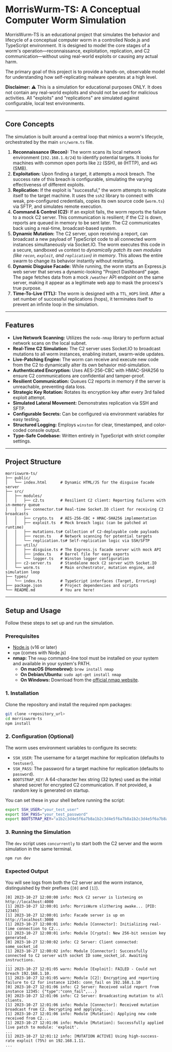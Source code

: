 

# MorrisWurm-TS: A Conceptual Computer Worm Simulation

MorrisWurm-TS is an educational project that simulates the behavior and lifecycle of a conceptual computer worm in a controlled Node.js and TypeScript environment. It is designed to model the core stages of a worm's operation—reconnaissance, exploitation, replication, and C2 communication—without using real-world exploits or causing any actual harm.

The primary goal of this project is to provide a hands-on, observable model for understanding how self-replicating malware operates at a high level.

**Disclaimer:** ⚠️ This is a simulation for educational purposes ONLY. It does not contain any real-world exploits and should not be used for malicious activities. All "exploits" and "replications" are simulated against configurable, local test environments.

---

## Core Concepts

The simulation is built around a central loop that mimics a worm's lifecycle, orchestrated by the main `src/worm.ts` file.

1.  **Reconnaissance (Recon):** The worm scans its local network environment (`192.168.1.0/24`) to identify potential targets. It looks for machines with common open ports like `22` (SSH), `80` (HTTP), and `445` (SMB).
2.  **Exploitation:** Upon finding a target, it attempts a *mock* breach. The success rate of this breach is configurable, simulating the varying effectiveness of different exploits.
3.  **Replication:** If the exploit is "successful," the worm attempts to replicate itself to the target machine. It uses the `ssh2` library to connect with weak, pre-configured credentials, copies its own source code (`worm.ts`) via SFTP, and simulates remote execution.
4.  **Command & Control (C2):** If an exploit fails, the worm reports the failure to a mock C2 server. This communication is resilient; if the C2 is down, reports are queued in memory to be sent later. The C2 communicates back using a real-time, broadcast-based system.
5.  **Dynamic Mutation:** The C2 server, upon receiving a report, can broadcast a new payload of TypeScript code to all connected worm instances simultaneously via Socket.IO. The worm executes this code in a secure, sandboxed `vm` context to *dynamically patch its own modules (like `recon`, `exploit`, and `replication`) in memory*. This allows the entire swarm to change its behavior instantly without restarting.
6.  **Dynamic Disguise Facade:** While running, the worm starts an Express.js web server that serves a dynamic-looking "Project Dashboard" page. The page fetches data from a mock `/weather` API endpoint on the same server, making it appear as a legitimate web app to mask the process's true purpose.
7.  **Time-To-Live (TTL):** The worm is designed with a `TTL_HOPS` limit. After a set number of successful replications (hops), it terminates itself to prevent an infinite loop in the simulation.

---

## Features

-   **Live Network Scanning:** Utilizes the `node-nmap` library to perform actual network scans on the local subnet.
-   **Real-Time C2 Simulation:** The C2 server uses Socket.IO to broadcast mutations to all worm instances, enabling instant, swarm-wide updates.
-   **Live-Patching Engine:** The worm can receive and execute new code from the C2 to dynamically alter its own behavior mid-simulation.
-   **Authenticated Encryption:** Uses AES-256-CBC with HMAC-SHA256 to ensure C2 communications are confidential and tamper-proof.
-   **Resilient Communication:** Queues C2 reports in memory if the server is unreachable, preventing data loss.
-   **Strategic Key Rotation:** Rotates its encryption key after every 3rd failed exploit attempt.
-   **Simulated Lateral Movement:** Demonstrates replication via SSH and SFTP.
-   **Configurable Secrets:** Can be configured via environment variables for easy testing.
-   **Structured Logging:** Employs `winston` for clear, timestamped, and color-coded console output.
-   **Type-Safe Codebase:** Written entirely in TypeScript with strict compiler settings.

---

## Project Structure

```
morriswurm-ts/
├── public/
│   └── index.html      # Dynamic HTML/JS for the disguise facade server
├── src/
│   ├── modules/
│   │   ├── c2.ts       # Resilient C2 client: Reporting failures with in-memory queue
│   │   ├── connector.ts# Real-time Socket.IO client for receiving C2 broadcasts
│   │   ├── crypto.ts   # AES-256-CBC + HMAC-SHA256 implementation
│   │   ├── exploit.ts  # Mock breach logic (can be patched at runtime)
│   │   ├── mutations.ts# Collection of C2-deployable code payloads
│   │   ├── recon.ts    # Network scanning for potential targets
│   │   └── replication.ts# Self-replication logic via SSH/SFTP
│   ├── utils/
│   │   ├── disguise.ts # The Express.js facade server with mock API
│   │   ├── index.ts    # Barrel file for easy exports
│   │   └── logger.ts   # Winston logger configuration
│   ├── c2-server.ts    # Standalone mock C2 server with Socket.IO
│   └── worm.ts         # Main orchestrator, mutation engine, and simulation loop
├── types/
│   └── index.ts        # TypeScript interfaces (Target, ErrorLog)
├── package.json        # Project dependencies and scripts
└── README.md           # You are here!
```

---

## Setup and Usage

Follow these steps to set up and run the simulation.

### Prerequisites

-   [Node.js](https://nodejs.org/) (v16 or later)
-   `npm` (comes with Node.js)
-   **nmap:** The `nmap` command-line tool must be installed on your system and available in your system's PATH.
    -   **On macOS (Homebrew):** `brew install nmap`
    -   **On Debian/Ubuntu:** `sudo apt-get install nmap`
    -   **On Windows:** Download from the [official nmap website](https://nmap.org/download.html).

### 1. Installation

Clone the repository and install the required npm packages:

```bash
git clone <repository_url>
cd morriswurm-ts
npm install
```

### 2. Configuration (Optional)

The worm uses environment variables to configure its secrets:

-   `SSH_USER`: The username for a target machine for replication (defaults to `testuser`).
-   `SSH_PASS`: The password for a target machine for replication (defaults to `password`).
-   `BOOTSTRAP_KEY`: A 64-character hex string (32 bytes) used as the initial shared secret for encrypted C2 communication. If not provided, a random key is generated on startup.

You can set these in your shell before running the script:

```bash
export SSH_USER="your_test_user"
export SSH_PASS="your_test_password"
export BOOTSTRAP_KEY="a1b2c3d4e5f6a7b8a1b2c3d4e5f6a7b8a1b2c3d4e5f6a7b8a1b2c3d4e5f6a7b8"
```

### 3. Running the Simulation

The `dev` script uses `concurrently` to start both the C2 server and the worm simulation in the same terminal.

```bash
npm run dev
```

### Expected Output

You will see logs from both the C2 server and the worm instance, distinguished by their prefixes (`[0]` and `[1]`).

```
[0] 2023-10-27 12:00:00 info: Mock C2 server is listening on http://localhost:4000
[1] 2023-10-27 12:00:01 info: MorrisWurm slithering awake... [PID: 12345]
[1] 2023-10-27 12:00:01 info: Facade server is up on http://localhost:3000
[1] 2023-10-27 12:00:01 info: Module [Connector]: Initializing real-time connection to C2...
[1] 2023-10-27 12:00:01 info: Module [Crypto]: New 256-bit session key generated.
[0] 2023-10-27 12:00:02 info: C2 Server: Client connected: some_socket_id
[1] 2023-10-27 12:00:02 info: Module [Connector]: Successfully connected to C2 server with socket ID some_socket_id. Awaiting instructions.
...
[1] 2023-10-27 12:01:05 warn: Module [Exploit]: FAILED - Could not breach 192.168.1.10.
[1] 2023-10-27 12:01:05 warn: Module [C2]: Encrypting and reporting failure to C2 for instance 12345: conn_fail on 192.168.1.10
[0] 2023-10-27 12:01:06 info: C2 Server: Received valid report from instance 12345: {"type":"conn_fail",...}
[0] 2023-10-27 12:01:06 info: C2 Server: Broadcasting mutation to all clients.
[1] 2023-10-27 12:01:06 info: Module [Connector]: Received mutation broadcast from C2. Decrypting and applying...
[1] 2023-10-27 12:01:06 info: Module [Mutation]: Applying new code received from C2...
[1] 2023-10-27 12:01:06 info: Module [Mutation]: Successfully applied live patch to module: 'exploit'.
...
[1] 2023-10-27 12:01:12 info: [MUTATION ACTIVE] Using high-success-rate exploit (75%) on 192.168.1.11.
...
```